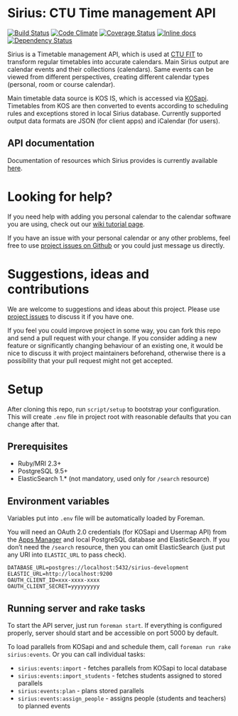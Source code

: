 # Sirius: CTU Time management API

[![Build Status](https://travis-ci.org/cvut/sirius.svg?branch=master)](https://travis-ci.org/cvut/sirius)
[![Code Climate](https://img.shields.io/codeclimate/github/cvut/sirius.svg)](https://codeclimate.com/github/cvut/sirius)
[![Coverage Status](https://coveralls.io/repos/cvut/sirius/badge.svg?branch=master&service=github)](https://coveralls.io/github/cvut/sirius?branch=master)
[![Inline docs](http://inch-ci.org/github/cvut/sirius.svg)](http://inch-ci.org/github/cvut/sirius)
[![Dependency Status](https://gemnasium.com/cvut/sirius.svg)](https://gemnasium.com/cvut/sirius)


Sirius is a Timetable management API, which is used at [CTU FIT](http://fit.cvut.cz/) to transform regular timetables
into accurate calendars. Main Sirius output are calendar events and their collections (calendars). Same events can be
viewed from different perspectives, creating different calendar types (personal, room or course calendar).

Main timetable data source is KOS IS, which is accessed via [KOSapi](https://kosapi.fit.cvut.cz/). Timetables from KOS
are then converted to events according to scheduling rules and exceptions stored in local Sirius database.
Currently supported output data formats are JSON (for client apps) and iCalendar (for users).

## API documentation

Documentation of resources which Sirius provides is currently available [here](http://cvut.github.io/sirius/docs/api-v1.html).

# Looking for help?

If you need help with adding you personal calendar to the calendar software you are using, check out our
[wiki tutorial page](https://github.com/cvut/sirius/wiki/Nastaven%C3%AD-kalend%C3%A1%C5%99e).

If you have an issue with your personal calendar or any other problems, feel free to use
[project issues on Github](https://github.com/cvut/sirius/issues) or you could just message us directly.

# Suggestions, ideas and contributions

We are welcome to suggestions and ideas about this project. Please use [project issues](https://github.com/cvut/sirius/issues)
to discuss it if you have one.

If you feel you could improve project in some way, you can fork this repo and send a pull request with your change.
If you consider adding a new feature or significantly changing behaviour of an existing one, it would be nice
to discuss it with project maintainers beforehand, otherwise there is a possibility that your pull request might not get accepted.

# Setup

After cloning this repo, run `script/setup` to bootstrap your configuration. This will create `.env` file in project root
with reasonable defaults that you can change after that.

## Prerequisites

* Ruby/MRI 2.3+
* PostgreSQL 9.5+
* ElasticSearch 1.* (not mandatory, used only for `/search` resource)

## Environment variables

Variables put into `.env` file will be automatically loaded by Foreman.

You will need an OAuth 2.0 credentials (for KOSapi and Usermap API) from the [Apps Manager](https://auth.fit.cvut.cz/manager/) and local PostgreSQL database and ElasticSearch.
If you don’t need the `/search` resource, then you can omit ElasticSearch (just put any URI into `ELASTIC_URL` to pass check).

```
DATABASE_URL=postgres://localhost:5432/sirius-development
ELASTIC_URL=http://localhost:9200
OAUTH_CLIENT_ID=xxx-xxxx-xxxx
OAUTH_CLIENT_SECRET=yyyyyyyyy
```

## Running server and rake tasks

To start the API server, just run `foreman start`. If everything is configured properly, server should start and be
accessible on port 5000 by default.

To load parallels from KOSapi and and schedule them, call `foreman run rake sirius:events`. Or you can call individual tasks:

* `sirius:events:import` - fetches parallels from KOSapi to local database
* `sirius:events:import_students` - fetches students assigned to stored parallels
* `sirius:events:plan` - plans stored parallels
* `sirius:events:assign_people` - assigns people (students and teachers) to planned events
